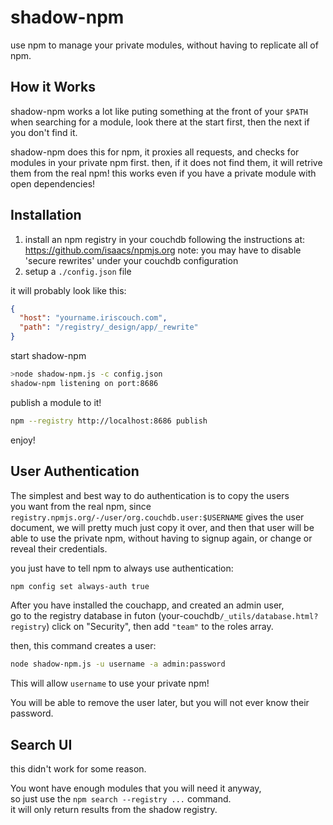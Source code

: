 # shadow-npm

use npm to manage your private modules, without having to replicate all of npm.

## How it Works

shadow-npm works a lot like puting something at the front of your `$PATH` 
when searching for a module, look there at the start first, then the next if you don't find it.

shadow-npm does this for npm, it proxies all requests, and checks for modules in your private npm first.
then, if it does not find them, it will retrive them from the real npm! 
this works even if you have a private module with open dependencies!

## Installation

 1. install an npm registry in your couchdb following the instructions at: https://github.com/isaacs/npmjs.org
    note: you may have to disable 'secure rewrites' under your couchdb configuration
 2. setup a `./config.json` file 
 
it will probably look like this:

``` json
{
  "host": "yourname.iriscouch.com",
  "path": "/registry/_design/app/_rewrite"
}
```

start shadow-npm

``` bash
>node shadow-npm.js -c config.json
shadow-npm listening on port:8686
```

publish a module to it!

``` bash
npm --registry http://localhost:8686 publish
```

enjoy!

## User Authentication

The simplest and best way to do authentication is to copy the users  
you want from the real npm, since `registry.npmjs.org/-/user/org.couchdb.user:$USERNAME` gives the user document,
we will pretty much just copy it over, and then that user will be able to use the private npm, without
having to signup again, or change or reveal their credentials.

you just have to tell npm to always use authentication:

``` bash
npm config set always-auth true
```

After you have installed the couchapp, and created an admin user,  
go to the registry database in futon (your-couchdb`/_utils/database.html?registry`)
click on "Security", then add `"team"` to the roles array.

then, this command creates a user:

``` bash
node shadow-npm.js -u username -a admin:password
```

This will allow `username` to use your private npm!

You will be able to remove the user later, but you will not ever know their password.

## Search UI

this didn't work for some reason.

You wont have enough modules that you will need it anyway,  
so just use the `npm search --registry ...` command.  
it will only return results from the shadow registry.  

